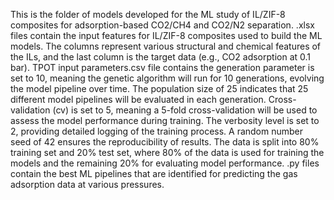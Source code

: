 This is the folder of models developed for the ML study of IL/ZIF-8 composites for adsorption-based CO2/CH4 and CO2/N2 separation.
.xlsx files contain the input features for IL/ZIF-8 composites used to build the ML models. The columns represent various structural and chemical features of the ILs, and the last column is the target data (e.g., CO2 adsorption at 0.1 bar).
TPOT input parameters.csv file contains the generation parameter is set to 10, meaning the genetic algorithm will run for 10 generations, evolving the model pipeline over time. The population size of 25 indicates that 25 different model pipelines will be evaluated in each generation. Cross-validation (cv) is set to 5, meaning a 5-fold cross-validation will be used to assess the model performance during training. The verbosity level is set to 2, providing detailed logging of the training process. A random number seed of 42 ensures the reproducibility of results. The data is split into 80% training set and 20% test set, where 80% of the data is used for training the models and the remaining 20% for evaluating model performance.
.py files contain the best ML pipelines that are identified for predicting the gas adsorption data at various pressures.

